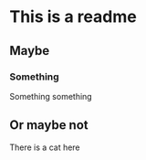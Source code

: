 # This is a readme

## Maybe

### Something

Something something

## Or maybe not

There is a cat here
